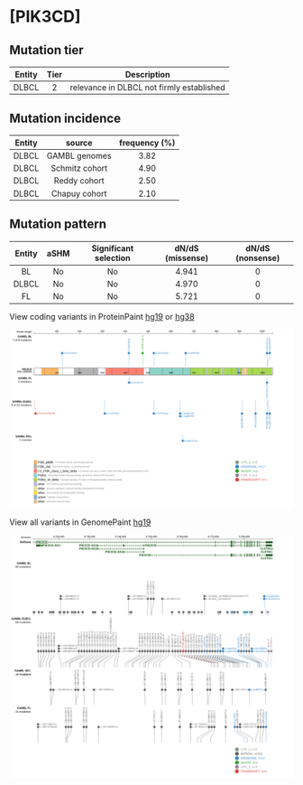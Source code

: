# [PIK3CD]

## Mutation tier

|Entity|Tier|Description                              |
|:------:|:----:|-----------------------------------------|
|DLBCL |2   |relevance in DLBCL not firmly established|
## Mutation incidence

|Entity|source        |frequency (%)|
|:------:|:--------------:|:-------------:|
|DLBCL |GAMBL genomes |3.82         |
|DLBCL |Schmitz cohort|4.90         |
|DLBCL |Reddy cohort  |2.50         |
|DLBCL |Chapuy cohort |2.10         |

## Mutation pattern

|Entity|aSHM|Significant selection|dN/dS (missense)|dN/dS (nonsense)|
|:------:|:----:|:---------------------:|:----------------:|:----------------:|
|BL    |No  |No                   |4.941           |0               |
|DLBCL |No  |No                   |4.970           |0               |
|FL    |No  |No                   |5.721           |0               |



View coding variants in ProteinPaint [hg19](https://www.bcgsc.ca/downloads/morinlab/GAMBL/test/genes/PIK3CD_protein.html)  or [hg38](https://www.bcgsc.ca/downloads/morinlab/GAMBL/test/genes/PIK3CD_protein_hg38.html)

![image](images/proteinpaint/PIK3CD_NM_005026.svg)

View all variants in GenomePaint [hg19](https://www.bcgsc.ca/downloads/morinlab/GAMBL/test/genes/PIK3CD.html)

![image](images/proteinpaint/PIK3CD.svg)
